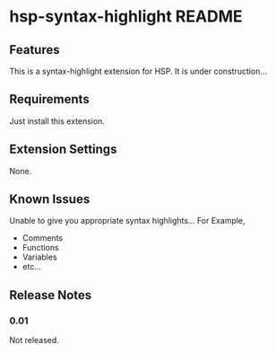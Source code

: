 # hsp-syntax-highlight README

## Features

This is a syntax-highlight extension for HSP.
It is under construction...

## Requirements

Just install this extension.

## Extension Settings

None.

## Known Issues

Unable to give you appropriate syntax highlights...
For Example,
- Comments
- Functions
- Variables
- etc...

## Release Notes

### 0.01

Not released.

